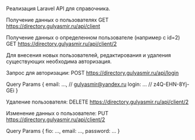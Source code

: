 Pеализация Laravel API для справочника. 



Получение данных о пользователях 
GET  https://directory.gulyasmir.ru/api/client



Получение данных о определенном пользователе (например с id=2)
GET  https://directory.gulyasmir.ru/api/client/2



Для внесения новых пользователей, редактирования и удаления существующих необходима авторизация.

Запрос для авторизации:
POST  https://directory.gulyasmir.ru/api/login

Query Params {
   email: ..., // gulyasmir@yandex.ru
   login: ...  // z4Q-EHN-8Yj-GEi
}



Удаление пользователя:
DELETE  https://directory.gulyasmir.ru/api/client/2



Изменение данных о пользователе:
PUT  https://directory.gulyasmir.ru/api/client/2

Query Params {
   fio: ...,
   email: ...,
   password: ...
}
